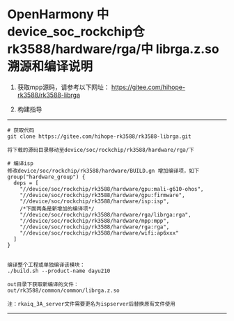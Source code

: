 OpenHarmony 中device_soc_rockchip仓rk3588/hardware/rga/中  librga.z.so 溯源和编译说明
====================================================

1. 获取mpp源码，请参考以下网址：
https://gitee.com/hihope-rk3588/rk3588-librga

2. 构建指导
------------------

```
# 获取代码
git clone https://gitee.com/hihope-rk3588/rk3588-librga.git

将下载的源码目录移动至device/soc/rockchip/rk3588/hardware/rga/下

# 编译isp
修改device/soc/rockchip/rk3588/hardware/BUILD.gn 增加编译项，如下
group("hardware_group") {
  deps = [
    "//device/soc/rockchip/rk3588/hardware/gpu:mali-g610-ohos",
    "//device/soc/rockchip/rk3588/hardware/gpu:firmware",
    "//device/soc/rockchip/rk3588/hardware/isp:isp",
    /*下面两条是新增加的编译项*/
    "//device/soc/rockchip/rk3588/hardware/rga/librga:rga",
    "//device/soc/rockchip/rk3588/hardware/mpp:mpp",
    "//device/soc/rockchip/rk3588/hardware/rga:rga",
    "//device/soc/rockchip/rk3588/hardware/wifi:ap6xxx"
  ]
}


编译整个工程或单独编译该模块：
./build.sh --product-name dayu210

out目录下获取新编译的文件：
out/rk3588/common/common/librga.z.so

注：rkaiq_3A_server文件需要更名为ispserver后替换原有文件使用
```



----------------


